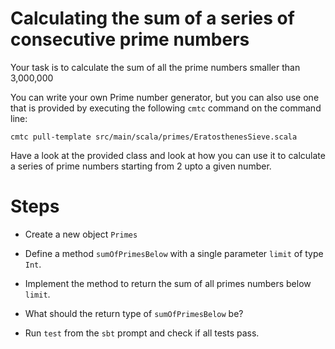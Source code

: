 # Calculating the sum of a series of consecutive prime numbers

Your task is to calculate the sum of all the prime numbers
smaller than 3,000,000

You can write your own Prime number generator, but you can also
use one that is provided by executing the following `cmtc` command
on the command line:

`cmtc pull-template src/main/scala/primes/EratosthenesSieve.scala`

Have a look at the provided class and look at
how you can use it to calculate a series of prime
numbers starting from 2 upto a given number.

# Steps

- Create a new object `Primes`
- Define a method `sumOfPrimesBelow` with a single parameter
 `limit` of type `Int`.
- Implement the method to return the sum of all primes numbers
  below `limit`.
- What should the return type of `sumOfPrimesBelow` be?

- Run `test` from the `sbt` prompt and check if all tests pass.
